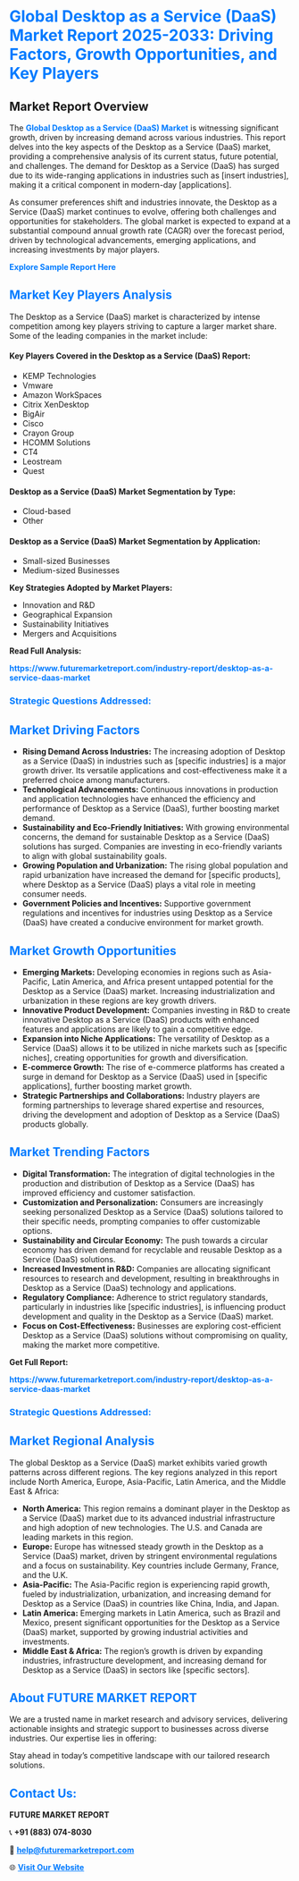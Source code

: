 <h1 style="color: #007BFF;">Global Desktop as a Service (DaaS) Market Report 2025-2033: Driving Factors, Growth Opportunities, and Key Players</h1>

<section id="overview">
<h2>Market Report Overview</h2>
<p>The <a href="https://www.futuremarketreport.com/industry-report/desktop-as-a-service-daas-market" style="color: #007BFF; text-decoration: none;"><strong>Global Desktop as a Service (DaaS) Market</strong></a> is witnessing significant growth, driven by increasing demand across various industries. This report delves into the key aspects of the Desktop as a Service (DaaS) market, providing a comprehensive analysis of its current status, future potential, and challenges. The demand for Desktop as a Service (DaaS) has surged due to its wide-ranging applications in industries such as [insert industries], making it a critical component in modern-day [applications].</p>
<p>As consumer preferences shift and industries innovate, the Desktop as a Service (DaaS) market continues to evolve, offering both challenges and opportunities for stakeholders. The global market is expected to expand at a substantial compound annual growth rate (CAGR) over the forecast period, driven by technological advancements, emerging applications, and increasing investments by major players.</p>
</section>

<section id="overview">
<p><a href="https://www.futuremarketreport.com/request-sample/reportId=52105" style="color: #007BFF; text-decoration: none;"><strong>Explore Sample Report Here</strong></a></p>
</section>

<section id="key-players">
<h2 style="color: #007BFF;">Market Key Players Analysis</h2>
<p>The Desktop as a Service (DaaS) market is characterized by intense competition among key players striving to capture a larger market share. Some of the leading companies in the market include:</p>
<h4>Key Players Covered in the Desktop as a Service (DaaS) Report:</h4>
<ul><li>KEMP Technologies</li><li>Vmware</li><li>Amazon WorkSpaces</li><li>Citrix XenDesktop</li><li>BigAir</li><li>Cisco</li><li>Crayon Group</li><li>HCOMM Solutions</li><li>CT4</li><li>Leostream</li><li>Quest</li></ul>
<h4>Desktop as a Service (DaaS) Market Segmentation by Type:</h4>
<ul><li>Cloud-based</li><li>Other</li></ul>

<h4>Desktop as a Service (DaaS) Market Segmentation by Application:</h4>
<ul><li>Small-sized Businesses</li><li>Medium-sized Businesses</li></ul>
<p><strong>Key Strategies Adopted by Market Players:</strong></p>
<ul>
<li>Innovation and R&D</li>
<li>Geographical Expansion</li>
<li>Sustainability Initiatives</li>
<li>Mergers and Acquisitions</li>
</ul>
</section>

<section>
<p><strong>Read Full Analysis: </strong></p><a href="https://www.futuremarketreport.com/industry-report/desktop-as-a-service-daas-market" style="color: #007BFF; text-decoration: none;"><strong>https://www.futuremarketreport.com/industry-report/desktop-as-a-service-daas-market</strong></a>
<h3 style="color: #007BFF;">Strategic Questions Addressed:</h3>
</section>

<section id="driving-factors">
<h2 style="color: #007BFF;">Market Driving Factors</h2>
<ul>
<li><strong>Rising Demand Across Industries:</strong> The increasing adoption of Desktop as a Service (DaaS) in industries such as [specific industries] is a major growth driver. Its versatile applications and cost-effectiveness make it a preferred choice among manufacturers.</li>
<li><strong>Technological Advancements:</strong> Continuous innovations in production and application technologies have enhanced the efficiency and performance of Desktop as a Service (DaaS), further boosting market demand.</li>
<li><strong>Sustainability and Eco-Friendly Initiatives:</strong> With growing environmental concerns, the demand for sustainable Desktop as a Service (DaaS) solutions has surged. Companies are investing in eco-friendly variants to align with global sustainability goals.</li>
<li><strong>Growing Population and Urbanization:</strong> The rising global population and rapid urbanization have increased the demand for [specific products], where Desktop as a Service (DaaS) plays a vital role in meeting consumer needs.</li>
<li><strong>Government Policies and Incentives:</strong> Supportive government regulations and incentives for industries using Desktop as a Service (DaaS) have created a conducive environment for market growth.</li>
</ul>
</section>

<section id="growth-opportunities">
<h2 style="color: #007BFF;">Market Growth Opportunities</h2>
<ul>
<li><strong>Emerging Markets:</strong> Developing economies in regions such as Asia-Pacific, Latin America, and Africa present untapped potential for the Desktop as a Service (DaaS) market. Increasing industrialization and urbanization in these regions are key growth drivers.</li>
<li><strong>Innovative Product Development:</strong> Companies investing in R&D to create innovative Desktop as a Service (DaaS) products with enhanced features and applications are likely to gain a competitive edge.</li>
<li><strong>Expansion into Niche Applications:</strong> The versatility of Desktop as a Service (DaaS) allows it to be utilized in niche markets such as [specific niches], creating opportunities for growth and diversification.</li>
<li><strong>E-commerce Growth:</strong> The rise of e-commerce platforms has created a surge in demand for Desktop as a Service (DaaS) used in [specific applications], further boosting market growth.</li>
<li><strong>Strategic Partnerships and Collaborations:</strong> Industry players are forming partnerships to leverage shared expertise and resources, driving the development and adoption of Desktop as a Service (DaaS) products globally.</li>
</ul>
</section>

<section id="trending-factors">
<h2 style="color: #007BFF;">Market Trending Factors</h2>
<ul>
<li><strong>Digital Transformation:</strong> The integration of digital technologies in the production and distribution of Desktop as a Service (DaaS) has improved efficiency and customer satisfaction.</li>
<li><strong>Customization and Personalization:</strong> Consumers are increasingly seeking personalized Desktop as a Service (DaaS) solutions tailored to their specific needs, prompting companies to offer customizable options.</li>
<li><strong>Sustainability and Circular Economy:</strong> The push towards a circular economy has driven demand for recyclable and reusable Desktop as a Service (DaaS) solutions.</li>
<li><strong>Increased Investment in R&D:</strong> Companies are allocating significant resources to research and development, resulting in breakthroughs in Desktop as a Service (DaaS) technology and applications.</li>
<li><strong>Regulatory Compliance:</strong> Adherence to strict regulatory standards, particularly in industries like [specific industries], is influencing product development and quality in the Desktop as a Service (DaaS) market.</li>
<li><strong>Focus on Cost-Effectiveness:</strong> Businesses are exploring cost-efficient Desktop as a Service (DaaS) solutions without compromising on quality, making the market more competitive.</li>
</ul>
</section>

<section>
<p><strong>Get Full Report: </strong></p><a href="https://www.futuremarketreport.com/industry-report/desktop-as-a-service-daas-market" style="color: #007BFF; text-decoration: none;"><strong>https://www.futuremarketreport.com/industry-report/desktop-as-a-service-daas-market</strong></a>
<h3 style="color: #007BFF;">Strategic Questions Addressed:</h3>
</section>


<section id="regional-analysis">
<h2 style="color: #007BFF;">Market Regional Analysis</h2>
<p>The global Desktop as a Service (DaaS) market exhibits varied growth patterns across different regions. The key regions analyzed in this report include North America, Europe, Asia-Pacific, Latin America, and the Middle East & Africa:</p>
<ul>
<li><strong>North America:</strong> This region remains a dominant player in the Desktop as a Service (DaaS) market due to its advanced industrial infrastructure and high adoption of new technologies. The U.S. and Canada are leading markets in this region.</li>
<li><strong>Europe:</strong> Europe has witnessed steady growth in the Desktop as a Service (DaaS) market, driven by stringent environmental regulations and a focus on sustainability. Key countries include Germany, France, and the U.K.</li>
<li><strong>Asia-Pacific:</strong> The Asia-Pacific region is experiencing rapid growth, fueled by industrialization, urbanization, and increasing demand for Desktop as a Service (DaaS) in countries like China, India, and Japan.</li>
<li><strong>Latin America:</strong> Emerging markets in Latin America, such as Brazil and Mexico, present significant opportunities for the Desktop as a Service (DaaS) market, supported by growing industrial activities and investments.</li>
<li><strong>Middle East & Africa:</strong> The region’s growth is driven by expanding industries, infrastructure development, and increasing demand for Desktop as a Service (DaaS) in sectors like [specific sectors].</li>
</ul>
</section>

<footer>
<h2 style="color: #007BFF;">About FUTURE MARKET REPORT</h2>
<p>We are a trusted name in market research and advisory services, delivering actionable insights and strategic support to businesses across diverse industries. Our expertise lies in offering:</p>

<p>Stay ahead in today’s competitive landscape with our tailored research solutions.</p>

<h2 style="color: #007BFF;">Contact Us:</h2>
<p><strong>FUTURE MARKET REPORT</strong></p>
<p>📞 <strong>+91 (883) 074-8030</strong></p>
<p>📧 <strong><a href="mailto:help@futuremarketreport.com" style="color: #007BFF;">help@futuremarketreport.com</a></strong></p>
<p>🌐 <strong><a href="https://www.futuremarketreport.com/" style="color: #007BFF;">Visit Our Website</a></strong></p>
</footer>